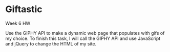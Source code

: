 # Giftastic
Week 6 HW

Use the GIPHY API to make a dynamic web page that populates with gifs of my choice. To finish this task, I will call the GIPHY API and use JavaScript and jQuery to change the HTML of my site.